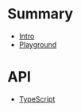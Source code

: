 # Summary

- [Intro](intro.md)
- [Playground](playground.md)
# API
- [TypeScript](typescript/index.html)

